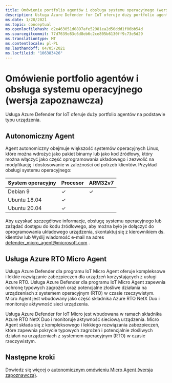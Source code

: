 ```yaml
---
title: Omówienie portfolio agentów i obsługa systemu operacyjnego (wersja zapoznawcza)
description: Usługa Azure Defender for IoT oferuje duży portfolio agentów na podstawie typu urządzenia.
ms.date: 1/20/2021
ms.topic: conceptual
ms.openlocfilehash: d2e463051d0897afe52981ea2d50ddd1f06bb54d
ms.sourcegitcommit: 77d7639e83c6d8eb6c2ce805b6130ff9c73e5d29
ms.translationtype: MT
ms.contentlocale: pl-PL
ms.lasthandoff: 04/05/2021
ms.locfileid: "106383426"
---
```

# <a name="agent-portfolio-overview-and-os-support-preview"></a>Omówienie portfolio agentów i obsługa systemu operacyjnego (wersja zapoznawcza)

Usługa Azure Defender for IoT oferuje duży portfolio agentów na podstawie typu urządzenia. 

## <a name="standalone-agent"></a>Autonomiczny Agent

Agent autonomiczny obejmuje większość systemów operacyjnych Linux, które można wdrożyć jako pakiet binarny lub jako kod źródłowy, który można włączyć jako część oprogramowania układowego i zezwolić na modyfikację i dostosowanie w zależności od potrzeb klientów. Przykład obsługi systemu operacyjnego: 

| System operacyjny | Procesor | ARM32v7 |
|--|--|--|
| Debian 9 | ✓ | ✓ |
| Ubuntu 18.04 | ✓ |  |
| Ubuntu 20.04 | ✓ |  |

Aby uzyskać szczegółowe informacje, obsługę systemu operacyjnego lub zażądać dostępu do kodu źródłowego, aby można było je dołączyć do oprogramowania układowego urządzenia, skontaktuj się z kierownikiem ds. klientów lub Wyślij wiadomość e-mail na adres <defender_micro_agent@microsoft.com> . 

## <a name="azure-rtos-micro-agent"></a>Usługa Azure RTO Micro Agent

Usługa Azure Defender dla programu IoT Micro Agent oferuje kompleksowe i lekkie rozwiązanie zabezpieczeń dla urządzeń korzystających z usługi Azure RTO. Usługa Azure Defender dla programu IoT Micro Agent zapewnia ochronę typowych zagrożeń oraz potencjalne złośliwe działania na urządzeniach z systemem operacyjnym (RTO) w czasie rzeczywistym. Micro Agent jest wbudowany jako część składnika Azure RTO NetX Duo i monitoruje aktywność sieci urządzenia. 

Usługa Azure Defender for IoT Micro jest wbudowana w ramach składnika Azure RTO NetX Duo i monitoruje aktywność sieciową urządzenia. Micro Agent składa się z kompleksowego i lekkiego rozwiązania zabezpieczeń, które zapewnia pokrycie typowych zagrożeń i potencjalnie złośliwych działań na urządzeniach z systemem operacyjnym (RTO) w czasie rzeczywistym.

## <a name="next-steps"></a>Następne kroki

Dowiedz się więcej o [autonomicznym omówieniu Micro Agent (wersja zapoznawcza)](concept-standalone-micro-agent-overview.md).